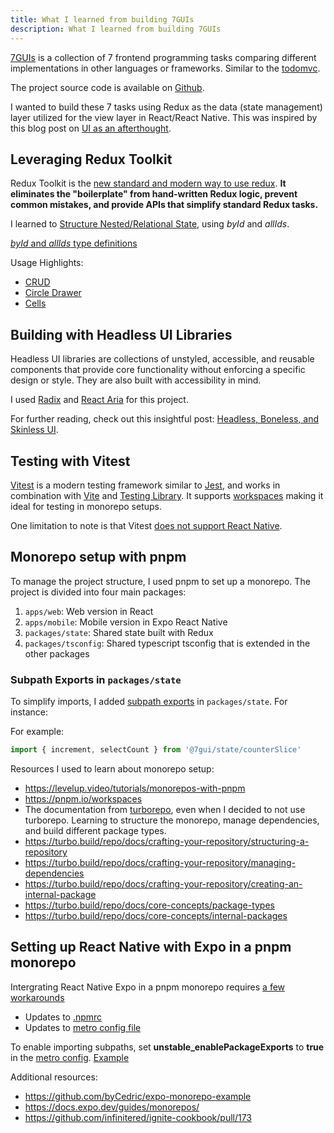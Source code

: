 ```yaml
---
title: What I learned from building 7GUIs
description: What I learned from building 7GUIs
---
```


[7GUIs](https://7gui.iamvictorli.com/) is a collection of 7 frontend programming tasks comparing different implementations in other languages or frameworks. Similar to the [todomvc](https://todomvc.com/).

The project source code is available on [Github](https://github.com/iamvictorli/7gui).

I wanted to build these 7 tasks using Redux as the data (state management) layer utilized for the view layer in React/React Native. This was inspired by this blog post on [UI as an afterthought](https://michel.codes/blogs/ui-as-an-afterthought).

## Leveraging Redux Toolkit

Redux Toolkit is the [new standard and modern way to use redux](https://redux-toolkit.js.org/introduction/why-rtk-is-redux-today). **It eliminates the "boilerplate" from hand-written Redux logic, prevent common mistakes, and provide APIs that simplify standard Redux tasks.**

I learned to [Structure Nested/Relational State](https://redux.js.org/usage/structuring-reducers/normalizing-state-shape), using _byId_ and _allIds_.

[_byId_ and _allIds_ type definitions](https://github.com/iamvictorli/7gui/blob/main/packages/state/src/types.ts)

Usage Highlights:

- [CRUD](https://github.com/iamvictorli/7gui/blob/6488468aeac146f3488bb5dbaff0de2d1440f094/packages/state/src/crudSlice.ts#L24-L27)
- [Circle Drawer](https://github.com/iamvictorli/7gui/blob/6488468aeac146f3488bb5dbaff0de2d1440f094/packages/state/src/circleDrawerSlice.ts#L49-L51)
- [Cells](https://github.com/iamvictorli/7gui/blob/6488468aeac146f3488bb5dbaff0de2d1440f094/packages/state/src/cellsSlice.ts#L44)

## Building with Headless UI Libraries

Headless UI libraries are collections of unstyled, accessible, and reusable components that provide core functionality without enforcing a specific design or style. They are also built with accessibility in mind.

I used [Radix](https://www.radix-ui.com/) and [React Aria](https://react-spectrum.adobe.com/react-aria/) for this project.

For further reading, check out this insightful post: [Headless, Boneless, and Skinless UI](https://nerdy.dev/headless-boneless-and-skinless-ui).

## Testing with Vitest

[Vitest](https://vitest.dev/) is a modern testing framework similar to [Jest](https://jestjs.io/), and works in combination with [Vite](https://vite.dev/) and [Testing Library](https://testing-library.com/). It supports [workspaces](https://vitest.dev/guide/workspace) making it ideal for testing in monorepo setups.

One limitation to note is that Vitest [does not support React Native](https://github.com/vitest-dev/vitest/issues/1321#issuecomment-1127898662).

## Monorepo setup with pnpm

To manage the project structure, I used pnpm to set up a monorepo. The project is divided into four main packages:

1. `apps/web`: Web version in React
2. `apps/mobile`: Mobile version in Expo React Native
3. `packages/state`: Shared state built with Redux
4. `packages/tsconfig`: Shared typescript tsconfig that is extended in the other packages

### Subpath Exports in `packages/state`

To simplify imports, I added [subpath exports](https://github.com/iamvictorli/7gui/blob/6488468aeac146f3488bb5dbaff0de2d1440f094/packages/state/package.json#L6-L35) in `packages/state`. For instance:

For example:

```ts
import { increment, selectCount } from '@7gui/state/counterSlice'
```

Resources I used to learn about monorepo setup:

- https://levelup.video/tutorials/monorepos-with-pnpm
- https://pnpm.io/workspaces
- The documentation from [turborepo](https://turbo.build/repo/docs), even when I decided to not use turborepo. Learning to structure the monorepo, manage dependencies, and build different package types.
- https://turbo.build/repo/docs/crafting-your-repository/structuring-a-repository
- https://turbo.build/repo/docs/crafting-your-repository/managing-dependencies
- https://turbo.build/repo/docs/crafting-your-repository/creating-an-internal-package
- https://turbo.build/repo/docs/core-concepts/package-types
- https://turbo.build/repo/docs/core-concepts/internal-packages

## Setting up React Native with Expo in a pnpm monorepo

Intergrating React Native Expo in a pnpm monorepo requires [a few workarounds](https://github.com/byCedric/expo-monorepo-example?tab=readme-ov-file#pnpm-workarounds)

- Updates to [.npmrc](https://github.com/iamvictorli/7gui/blob/6488468aeac146f3488bb5dbaff0de2d1440f094/.npmrc)
- Updates to [metro config file](https://github.com/iamvictorli/7gui/blob/6488468aeac146f3488bb5dbaff0de2d1440f094/apps/mobile/metro.config.js)

To enable importing subpaths, set **unstable_enablePackageExports** to **true** in the [metro config](https://metrobundler.dev/docs/package-exports/). [Example](https://github.com/iamvictorli/7gui/blob/6488468aeac146f3488bb5dbaff0de2d1440f094/apps/mobile/metro.config.js#L35-L36)

Additional resources:

- https://github.com/byCedric/expo-monorepo-example
- https://docs.expo.dev/guides/monorepos/
- https://github.com/infinitered/ignite-cookbook/pull/173
